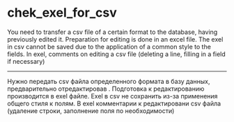 # chek_exel_for_csv

You need to transfer a csv file of a certain format to the database, having previously edited it.
Preparation for editing is done in an excel file.
The exel in csv cannot be saved due to the application of a common style to the fields.
In exel, comments on editing a csv file (deleting a line, filling in a field if necessary)

----------------------------------------------------------------------------------------------------------

Нужно передать csv файла определенного формата в базу данных, предварительно отредактировав . 
Подготовка к редактированию производится в exel файле. 
Exel в csv не сохранить из-за применения общего стиля к полям. 
В exel комментарии к редактировани csv файла (удаление строки, заполнение поля по необходимости) 
